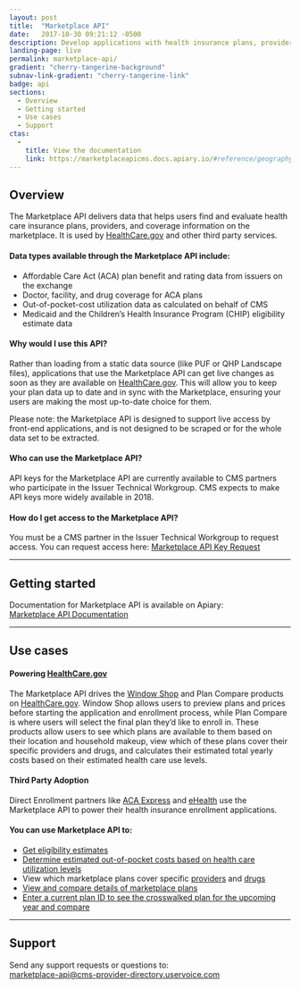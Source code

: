```yaml
---
layout: post
title:  "Marketplace API"
date:   2017-10-30 09:21:12 -0500
description: Develop applications with health insurance plans, providers, and coverage information for issuers on the exchange, using the API that powers HealthCare.gov.
landing-page: live
permalink: marketplace-api/
gradient: "cherry-tangerine-background"
subnav-link-gradient: "cherry-tangerine-link"
badge: api
sections:
  - Overview
  - Getting started
  - Use cases
  - Support
ctas:
  -
    title: View the documentation
    link: https://marketplaceapicms.docs.apiary.io/#reference/geography/get-a-state-by-abbreviation
---
```


## Overview

The Marketplace API delivers data that helps users find and evaluate health care insurance plans, providers, and coverage information on the marketplace. It is used by [HealthCare.gov](https://www.healthcare.gov/) and other third party services.

#### Data types available through the Marketplace API include:
- Affordable Care Act (ACA) plan benefit and rating data from issuers on the exchange
- Doctor, facility, and drug coverage for ACA plans
- Out-of-pocket-cost utilization data as calculated on behalf of CMS
- Medicaid and the Children’s Health Insurance Program (CHIP) eligibility estimate data

#### Why would I use this API?
Rather than loading from a static data source (like PUF or QHP Landscape files), applications that use the Marketplace API can get live changes as soon as they are available on [HealthCare.gov](https://www.healthcare.gov/). This will allow you to keep your plan data up to date and in sync with the Marketplace, ensuring your users are making the most up-to-date choice for them.

Please note: the Marketplace API is designed to support live access by front-end applications, and is not designed to be scraped or for the whole data set to be extracted.

#### Who can use the Marketplace API?
API keys for the Marketplace API are currently available to CMS partners who participate in the Issuer Technical Workgroup. CMS expects to make API keys more widely available in 2018.

#### How do I get access to the Marketplace API?
You must be a CMS partner in the Issuer Technical Workgroup to request access. You can request access here: [Marketplace API Key Request](https://cmsgov.forms.fm/marketplace-api-api-key-request)

---

## Getting started

Documentation for Marketplace API is available on Apiary:  
[Marketplace API Documentation](http://docs.marketplaceapicms.apiary.io/)

---

## Use cases

#### Powering [HealthCare.gov](https://www.healthcare.gov/)
The Marketplace API drives the [Window Shop](www.healthcare.gov/see-plans) and Plan Compare products on [HealthCare.gov](https://www.healthcare.gov/). Window Shop allows users to preview plans and prices before starting the application and enrollment process, while Plan Compare is where users will select the final plan they’d like to enroll in. These products allow users to see which plans are available to them based on their location and household makeup, view which of these plans cover their specific providers and drugs, and calculates their estimated total yearly costs based on their estimated health care use levels.

#### Third Party Adoption
Direct Enrollment partners like [ACA Express](https://www.acaexpress.com/) and [eHealth](https://www.ehealthinsurance.com/) use the Marketplace API to power their health insurance enrollment applications.


#### You can use Marketplace API to:
- [Get eligibility estimates](https://marketplaceapicms.docs.apiary.io/reference/household-eligibility/get-estimates/get-estimates)
- [Determine estimated out-of-pocket costs based on health care utilization levels](https://marketplaceapicms.docs.apiary.io/reference/household-eligibility/out-of-pocket-cost-estimate/out-of-pocket-cost-estimate)
- View which marketplace plans cover specific [providers](https://marketplaceapicms.docs.apiary.io/reference/drug-&-provider-coverage/get-a-list-of-whether-a-set-of-providers-are-covered-by-given-plans/get-a-list-of-whether-a-set-of-providers-are-covered-by-given-plans) and [drugs](https://marketplaceapicms.docs.apiary.io/reference/drug-&-provider-coverage/get-a-list-of-whether-drugs-are-covered-by-plans/get-a-list-of-whether-drugs-are-covered-by-plans)
- [View and compare details of marketplace plans](https://marketplaceapicms.docs.apiary.io/reference/plans/get-plans/get-plans)
- [Enter a current plan ID to see the crosswalked plan for the upcoming year and compare](https://marketplaceapicms.docs.apiary.io/reference/plans/crosswalk/crosswalk)

---

## Support

Send any support requests or questions to:  
<marketplace-api@cms-provider-directory.uservoice.com>
